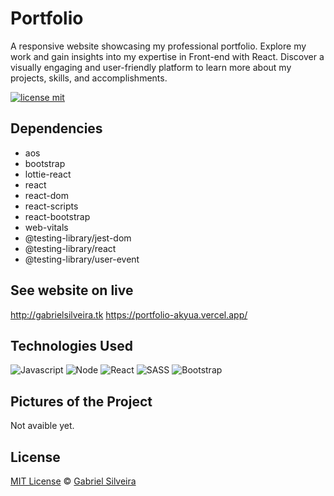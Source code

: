 # Portfolio

A responsive website showcasing my professional portfolio. Explore my work and gain insights into my expertise in Front-end with React. Discover a visually engaging and user-friendly platform to learn more about my projects, skills, and accomplishments.

[![license mit](https://img.shields.io/badge/license-MIT-blue.svg?style=for-the-badge&labelColor=000)](https://img.shields.io/github/license/akyua/Portfolio)

## Dependencies

- aos
- bootstrap
- lottie-react
- react
- react-dom
- react-scripts
- react-bootstrap
- web-vitals
- @testing-library/jest-dom
- @testing-library/react
- @testing-library/user-event

## See website on live

http://gabrielsilveira.tk
https://portfolio-akyua.vercel.app/

## Technologies Used

![Javascript](https://img.shields.io/badge/-Javascript-black?style=for-the-badge&logo=javascript)
![Node](https://img.shields.io/badge/-NodeJS-black?style=for-the-badge&logo=node.js)
![React](https://img.shields.io/badge/-React-black?style=for-the-badge&logo=react)
![SASS](https://img.shields.io/badge/-SASS-black?style=for-the-badge&logo=sass)
![Bootstrap](https://img.shields.io/badge/-Bootstrap-black?style=for-the-badge&logo=bootstrap)

## Pictures of the Project

Not avaible yet.

## License

[MIT License](./LICENSE) © [Gabriel Silveira](http://gabrielsilveira.tk/)
